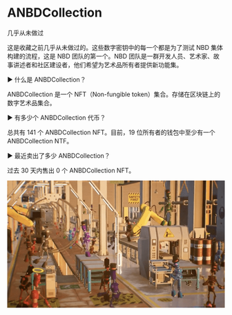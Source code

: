 # ANBDCollection

几乎从未做过

这是收藏之前几乎从未做过的。这些数字密钥中的每一个都是为了测试 NBD 集体构建的流程，这是 NBD 团队的第一个。NBD 团队是一群开发人员、艺术家、故事讲述者和社区建设者，他们希望为艺术品所有者提供新功能集。

▶ 什么是 ANBDCollection？

ANBDCollection 是一个 NFT（Non-fungible token）集合。存储在区块链上的数字艺术品集合。

▶ 有多少个 ANBDCollection 代币？

总共有 141 个 ANBDCollection NFT。目前，19 位所有者的钱包中至少有一个 ANBDCollection NTF。

▶ 最近卖出了多少 ANBDCollection？

过去 30 天内售出 0 个 ANBDCollection NFT。

![unnamed](unnamed.png)
